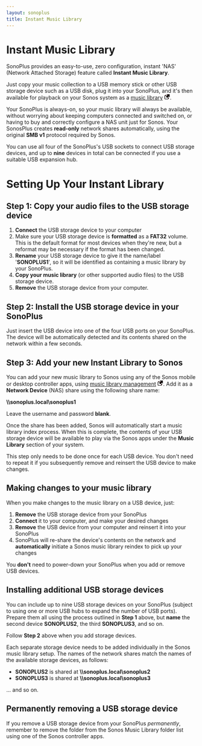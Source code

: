 ```yaml
---
layout: sonoplus
title: Instant Music Library
---
```


# Instant Music Library

SonoPlus provides an easy-to-use, zero configuration, instant 'NAS' (Network Attached Storage) feature called **Instant Music Library**.

Just copy your music collection to a USB memory stick or other USB storage device such as a USB disk, plug it into your SonoPlus, and it's then available for playback on your Sonos system as a [music library](https://support.sonos.com/s/article/257) ![External](/images/external_link.png).

Your SonoPlus is always-on, so your music library will always be available, without worrying about keeping computers connected and switched on, or having to buy and correctly configure a NAS unit just for Sonos. Your SonosPlus creates **read-only** network shares automatically, using the original **SMB v1** protocol required by Sonos.

You can use all four of the SonoPlus's USB sockets to connect USB storage devices, and up to **nine** devices in total can be connected if you use a suitable USB expansion hub.

# Setting Up Your Instant Library

## Step 1: Copy your audio files to the USB storage device

1. **Connect** the USB storage device to your computer
1. Make sure your USB storage device is **formatted** as a **FAT32** volume. This is the default format for most devices when they're new, but a reformat may be necessary if the format has been changed.
1. **Rename** your USB storage device to give it the name/label '**SONOPLUS1**', so it will be identified as containing a music library by your SonoPlus.
1. **Copy your music library** (or other supported audio files) to the USB storage device.
1. **Remove** the USB storage device from your computer.

## Step 2: Install the USB storage device in your SonoPlus

Just insert the USB device into one of the four USB ports on your SonoPlus. The device will be automatically detected and its contents shared on the network within a few seconds.

## Step 3: Add your new Instant Library to Sonos

You can add your new music library to Sonos using any of the Sonos mobile or desktop controller apps, using [music library management](https://support.sonos.com/s/article/257) ![External](/images/external_link.png). Add it as a **Network Device** (NAS) share using the following share name:

**\\\sonoplus.local\sonoplus1**

Leave the username and password **blank**.

Once the share has been added, Sonos will automatically start a music library index process. When this is complete, the contents of your USB storage device will be available to play via the Sonos apps under the **Music Library** section of your system.

This step only needs to be done once for each USB device. You don't need to repeat it if you subsequently remove and reinsert the USB device to make changes.

## Making changes to your music library

When you make changes to the music library on a USB device, just:

1. **Remove** the USB storage device from your SonoPlus
1. **Connect** it to your computer, and make your desired changes
1. **Remove** the USB device from your computer and reinsert it into your SonoPlus
1. SonoPlus will re-share the device's contents on the network and **automatically** initiate a Sonos music library reindex to pick up your changes

You **don't** need to power-down your SonoPlus when you add or remove USB devices.

## Installing additional USB storage devices

You can include up to nine USB storage devices on your SonoPlus (subject to using one or more USB hubs to expand the number of USB ports). Prepare them all using the process outlined in **Step 1** above, but **name** the second device **SONOPLUS2**, the third **SONOPLUS3**, and so on.

Follow **Step 2** above when you add storage devices.

Each separate storage device needs to be added individually in the Sonos music library setup. The names of the network shares match the names of the available storage devices, as follows:

- **SONOPLUS2** is shared at **\\\sonoplus.local\sonoplus2**
- **SONOPLUS3** is shared at **\\\sonoplus.local\sonoplus3**

... and so on.

## Permanently removing a USB storage device

If you remove a USB storage device from your SonoPlus *permanently*, remember to remove the folder from the Sonos Music Library folder list using one of the Sonos controller apps.